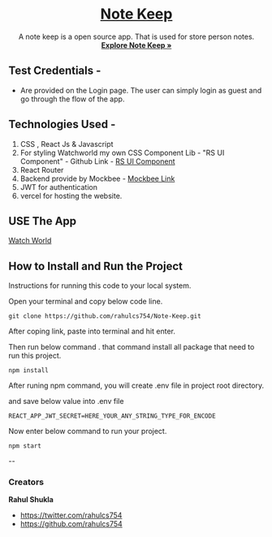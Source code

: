 <h1 align="center">
  <a href="https://notekeep.vercel.app/">
   Note Keep
  </a>
</h1>

<p align="center">
   A note keep is a open source app. That is used for store person notes.
  <br>
  <a href="https://notekeep.vercel.app/"><strong>Explore Note Keep »</strong></a>
  <br>
</p>

## Test Credentials -

- Are provided on the Login page. The user can simply login as guest and go through the flow of the app.

## Technologies Used -

1. CSS , React Js & Javascript
2. For styling Watchworld my own CSS Component Lib - "RS UI Component" - Github Link - <a href="https://rs-ui.netlify.app/">RS UI Component</a>
3. React Router
4. Backend provide by Mockbee - <a href="https://github.com/neogcamp/mockBee">Mockbee Link</a>
5. JWT for authentication
6. vercel for hosting the website.

## USE The App

<a href="https://notekeep.vercel.app/">
   Watch World
</a>

## How to Install and Run the Project

Instructions for running this code to your local system.

Open your terminal and copy below code line.

```
git clone https://github.com/rahulcs754/Note-Keep.git
```

After coping link, paste into terminal and hit enter.

Then run below command . that command install all package that need to run this project.

```
npm install
```

After runing npm command, you will create .env file in project root directory.

and save below value into .env file

```
REACT_APP_JWT_SECRET=HERE_YOUR_ANY_STRING_TYPE_FOR_ENCODE
```

Now enter below command to run your project.

```
npm start
```

--

### Creators

**Rahul Shukla**

- <https://twitter.com/rahulcs754>
- <https://github.com/rahulcs754>
